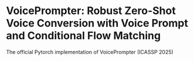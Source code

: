 # VoicePrompter: Robust Zero-Shot Voice Conversion with Voice Prompt and Conditional Flow Matching

The official Pytorch implementation of VoicePrompter (ICASSP 2025)
